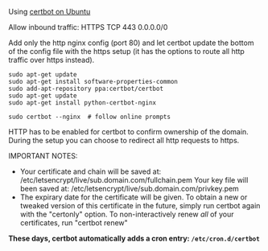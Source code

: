 Using [certbot on Ubuntu](https://certbot.eff.org/#ubuntuxenial-nginx)

Allow inbound traffic: HTTPS TCP 443 0.0.0.0/0

Add only the http nginx config (port 80) and let certbot update the
bottom of the config file with the https setup (it has the options to
route all http traffic over https instead).

    sudo apt-get update
    sudo apt-get install software-properties-common
    sudo add-apt-repository ppa:certbot/certbot
    sudo apt-get update
    sudo apt-get install python-certbot-nginx 

    sudo certbot --nginx  # follow online prompts

HTTP has to be enabled for certbot to confirm ownership of the domain.
During the setup you can choose to redirect all http requests to https.

IMPORTANT NOTES:
 - Your certificate and chain will be saved at:
   /etc/letsencrypt/live/sub.domain.com/fullchain.pem
   Your key file will been saved at:
   /etc/letsencrypt/live/sub.domain.com/privkey.pem
- The expirary date for the certificate will be given. To obtain a new or tweaked
   version of this certificate in the future, simply run certbot again
   with the "certonly" option. To non-interactively renew *all* of
   your certificates, run "certbot renew"

**These days, certbot automatically adds a cron entry: `/etc/cron.d/certbot`**
